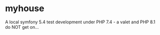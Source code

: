 # myhouse

A local symfony 5.4 test development under PHP 7.4 - a valet and PHP 8.1 do NOT get on...

